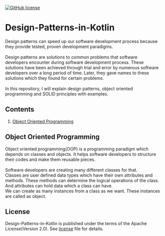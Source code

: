 [![GitHub license](https://img.shields.io/badge/license-Apache%20License%202.0-blue.svg?style=flat)](https://www.apache.org/licenses/LICENSE-2.0)
# Design-Patterns-in-Kotlin
Design patterns can speed up our software development process because they provide tested, proven development paradigms.<br/><br/>
Design patterns are solutions to common problems that software developers encounter during software development process. These solutions have been achieved through trial and error by numerous software developers over a long period of time. Later, they gave names to these solutions which they found for certain problems.<br/><br/>
In this repository, I will explain design patterns, object oriented programming and SOLID principles with examples.

## Contents
1. [Object Oriented Programming](#object-oriented-programming)

## Object Oriented Programming
Object oriented programming(OOP) is a programming paradigm which depends on classes and objects. It helps software developers to structure their codes and make them reusable pieces.<br/><br/>
Software developers are creating many different classes for that.<br/>
Classes are user defined data types which have their own attributes and methods. These methods can determine the logical operations of the class. And attributes can hold data which a class can have.<br/>
We can create as many instances from a class as we want. These instances are called as object.


## License
Design-Patterns-in-Kotlin is published under the terms of the Apache License(Version 2.0). See <a href="https://github.com/berkberberr/Design-Patterns-in-Kotlin/blob/main/LICENSE">license</a> file for details.
